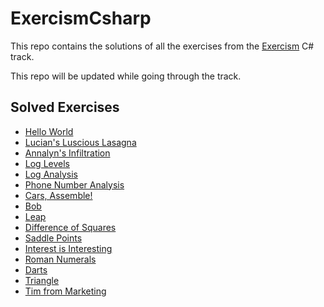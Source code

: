 # ExercismCsharp

This repo contains the solutions of all the exercises from the [Exercism](https://exercism.org/tracks/csharp/) C# track.

This repo will be updated while going through the track.

## Solved Exercises

- [Hello World](https://exercism.org/tracks/csharp/exercises/hello-world)
- [Lucian's Luscious Lasagna](https://exercism.org/tracks/csharp/exercises/lucians-luscious-lasagna)
- [Annalyn's Infiltration](https://exercism.org/tracks/csharp/exercises/annalyns-infiltration)
- [Log Levels](https://exercism.org/tracks/csharp/exercises/log-levels)
- [Log Analysis](https://exercism.org/tracks/csharp/exercises/log-analysis)
- [Phone Number Analysis](https://exercism.org/tracks/csharp/exercises/phone-number-analysis)
- [Cars, Assemble!](https://exercism.org/tracks/csharp/exercises/cars-assemble)
- [Bob](https://exercism.org/tracks/csharp/exercises/bob)
- [Leap](https://exercism.org/tracks/csharp/exercises/leap)
- [Difference of Squares](https://exercism.org/tracks/csharp/exercises/difference-of-squares)
- [Saddle Points](https://exercism.org/tracks/csharp/exercises/saddle-points)
- [Interest is Interesting](https://exercism.org/tracks/csharp/exercises/interest-is-interesting)
- [Roman Numerals](https://exercism.org/tracks/csharp/exercises/roman-numerals)
- [Darts](https://exercism.org/tracks/csharp/exercises/darts)
- [Triangle](https://exercism.org/tracks/csharp/exercises/triangle)
- [Tim from Marketing](https://exercism.org/tracks/csharp/exercises/tim-from-marketing)
